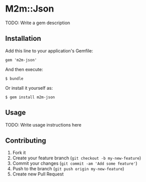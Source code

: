 # M2m::Json

TODO: Write a gem description

## Installation

Add this line to your application's Gemfile:

    gem 'm2m-json'

And then execute:

    $ bundle

Or install it yourself as:

    $ gem install m2m-json

## Usage

TODO: Write usage instructions here

## Contributing

1. Fork it
2. Create your feature branch (`git checkout -b my-new-feature`)
3. Commit your changes (`git commit -am 'Add some feature'`)
4. Push to the branch (`git push origin my-new-feature`)
5. Create new Pull Request
